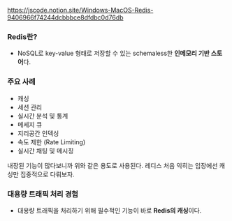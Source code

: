 https://jscode.notion.site/Windows-MacOS-Redis-9406966f74244dcbbbce8dfdbc0d76db
### Redis란?
- NoSQL로 key-value 형태로 저장할 수 있는 schemaless한 **인메모리 기반 스토어**다.

### 주요 사례
- 캐싱
- 세션 관리
- 실시간 분석 및 통계
- 메세지 큐
- 지리공간 인덱싱
- 속도 제한 (Rate Limiting)
- 실시간 채팅 및 메시징

내장된 기능이 많다보니까 위와 같은 용도로 사용된다. 레디스 처음 익히는 입장에선 캐싱만 집중적으로 다뤄보자.

### 대용량 트래픽 처리 경험
- 대용량 트래픽을 처리하기 위해 필수적인 기능이 바로 **Redis의 캐싱**이다.



